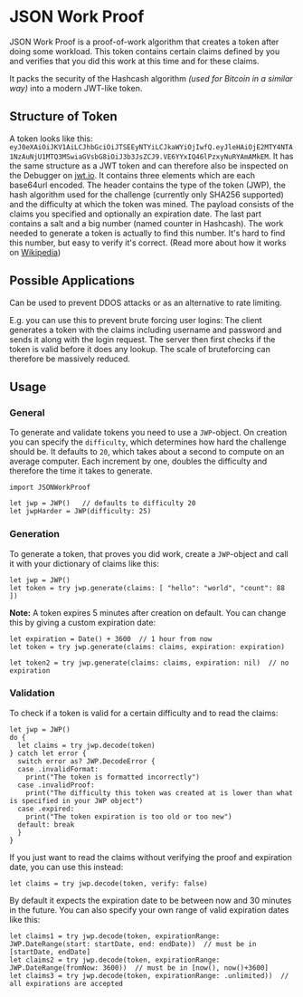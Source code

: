 # JSON Work Proof

JSON Work Proof is a proof-of-work algorithm that creates a token after doing some workload. This token contains certain claims defined by you and verifies that you did this work at this time and for these claims.

It packs the security of the Hashcash algorithm *(used for Bitcoin in a similar way)* into a modern JWT-like token.

## Structure of Token

A token looks like this: `eyJ0eXAiOiJKV1AiLCJhbGciOiJTSEEyNTYiLCJkaWYiOjIwfQ.eyJleHAiOjE2MTY4NTA1NzAuNjU1MTQ3MSwiaGVsbG8iOiJ3b3JsZCJ9.VE6YYxIQ46lPzxyNuRYAmAMkEM`. It has the same structure as a JWT token and can therefore also be inspected on the Debugger on [jwt.io](https://jwt.io).
It contains three elements which are each base64url encoded. The header contains the type of the token (JWP), the hash algorithm used for the challenge (currently only SHA256 supported) and the difficulty at which the token was mined. The payload consists of the claims you specified and optionally an expiration date. The last part contains a salt and a big number (named counter in Hashcash). The work needed to generate a token is actually to find this number. It's hard to find this number, but easy to verify it's correct. (Read more about how it works on [Wikipedia](https://en.wikipedia.org/wiki/Hashcash))


## Possible Applications

Can be used to prevent DDOS attacks or as an alternative to rate limiting. 

E.g. you can use this to prevent brute forcing user logins: The client generates a token with the claims including username and password and sends it along with the login request. The server then first checks if the token is valid before it does any lookup. The scale of bruteforcing can therefore be massively reduced.



## Usage

### General

To generate and validate tokens you need to use a `JWP`-object. On creation you can specify the `difficulty`, which determines how hard the challenge should be. It defaults to `20`, which takes about a second to compute on an average computer. Each increment by one, doubles the difficulty and therefore the time it takes to generate.
```
import JSONWorkProof

let jwp = JWP()   // defaults to difficulty 20
let jwpHarder = JWP(difficulty: 25)
```

### Generation

To generate a token, that proves you did work, create a `JWP`-object and call it with your dictionary of claims like this:
```
let jwp = JWP()
let token = try jwp.generate(claims: [ "hello": "world", "count": 88 ])
```

**Note:** A token expires 5 minutes after creation on default. You can change this by giving a custom expiration date:
```
let expiration = Date() + 3600  // 1 hour from now
let token = try jwp.generate(claims: claims, expiration: expiration)

let token2 = try jwp.generate(claims: claims, expiration: nil)  // no expiration
```



### Validation

To check if a token is valid for a certain difficulty and to read the claims:
```
let jwp = JWP()
do {
  let claims = try jwp.decode(token)
} catch let error {
  switch error as? JWP.DecodeError {
  case .invalidFormat:
    print("The token is formatted incorrectly")
  case .invalidProof:
    print("The difficulty this token was created at is lower than what is specified in your JWP object")
  case .expired:
    print("The token expiration is too old or too new")
  default: break
  }
}
```


If you just want to read the claims without verifying the proof and expiration date, you can use this instead:
```
let claims = try jwp.decode(token, verify: false)
```

By default it expects the expiration date to be between now and 30 minutes in the future. You can also specify your own range of valid expiration dates like this:
```
let claims1 = try jwp.decode(token, expirationRange: JWP.DateRange(start: startDate, end: endDate))  // must be in [startDate, endDate]
let claims2 = try jwp.decode(token, expirationRange: JWP.DateRange(fromNow: 3600))  // must be in [now(), now()+3600]
let claims3 = try jwp.decode(token, expirationRange: .unlimited))  // all expirations are accepted
```
